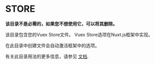 # STORE

**该目录不是必需的，如果您不想使用它，可以将其删除。**

该目录包含您的Vuex Store文件。
Vuex Store选项在Nuxt.js框架中实现。

在此目录中创建文件会自动激活框架中的选项。

有关此目录用法的更多信息，请参见 [文档](https://nuxtjs.org/guide/vuex-store).
